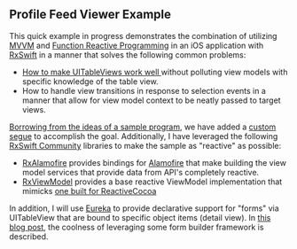 ## Profile Feed Viewer Example
This quick example in progress demonstrates the combination of utilizing [MVVM](https://www.objc.io/issues/13-architecture/mvvm/) and [Function Reactive Programming](http://reactivex.io/intro.html) in an iOS application with [RxSwift]() in a manner that solves the following common problems:

* [How to make UITableViews work well ](http://yannickloriot.com/2016/01/make-uitableview-reactive-with-rxswift/) without polluting view models with specific knowledge of the table view.
* How to handle view transitions in response to selection events in a manner that allow for view model context to be neatly passed to target views.

[Borrowing from the ideas of a sample program](https://github.com/yannickloriot/UITableViewRxQuiz), we have added a [custom segue](http://netsplit.com/custom-ios-segues-transitions-and-animations-the-right-way) to accomplish the goal.  Additionally, I have leveraged the following [RxSwift Community](https://github.com/RxSwiftCommunity) libraries to make the sample as "reactive" as possible:

* [RxAlamofire](https://github.com/RxSwiftCommunity/RxAlamofire) provides bindings for [Alamofire](https://github.com/Alamofire/Alamofire) that make building the view model services that provide data from API's completely reactive.
* [RxViewModel](https://github.com/RxSwiftCommunity/RxViewModel) provides a base reactive ViewModel implementation that mimicks [one built for ReactiveCocoa](https://github.com/ReactiveCocoa/ReactiveViewModel)

In addition, I will use [Eureka](https://github.com/xmartlabs/Eureka) to provide declarative support for "forms" via UITableView that are bound to specific object items (detail view).  In [this blog post](http://blog.xmartlabs.com/2015/09/29/Introducing-Eureka-iOS-form-library-written-in-pure-Swift/), the coolness of leveraging some form builder framework is described.

